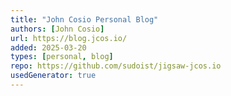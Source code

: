 ```yaml
---
title: "John Cosio Personal Blog"
authors: [John Cosio]
url: https://blog.jcos.io/
added: 2025-03-20
types: [personal, blog]
repo: https://github.com/sudoist/jigsaw-jcos.io
usedGenerator: true
---
```

